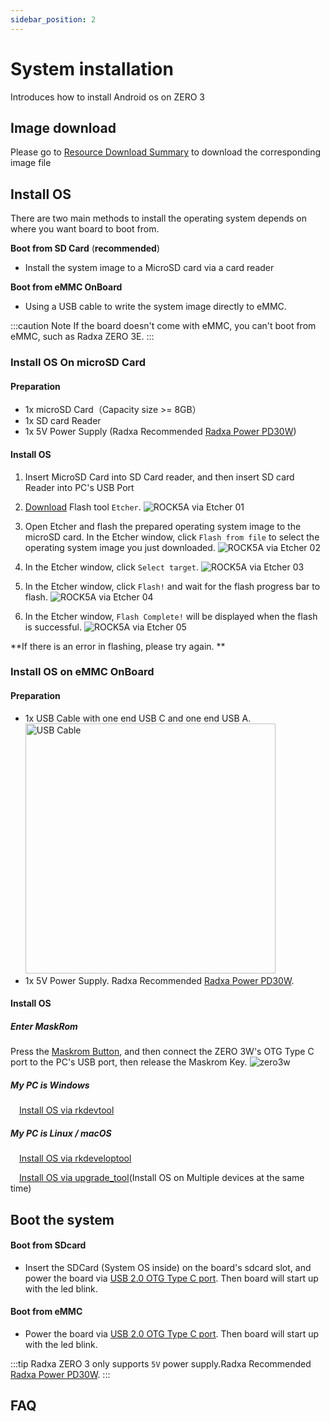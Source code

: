 ```yaml
---
sidebar_position: 2
---
```


# System installation

Introduces how to install Android os on ZERO 3

## Image download

Please go to [Resource Download Summary](/zero/zero3/other-os/android/download.md) to download the corresponding image file

## Install OS

There are two main methods to install the operating system depends on where you want board to boot from.

**Boot from SD Card** (**recommended**)

- Install the system image to a MicroSD card via a card reader

**Boot from eMMC OnBoard**

- Using a USB cable to write the system image directly to eMMC.

:::caution Note
If the board doesn't come with eMMC, you can't boot from eMMC, such as Radxa ZERO 3E.
:::

<Tabs queryString="install-method">
<TabItem value="install-os-on-microsd-card" label="Install OS on microSD card">

### Install OS On microSD Card

#### Preparation

- 1x microSD Card（Capacity size >= 8GB）
- 1x SD card Reader
- 1x 5V Power Supply (Radxa Recommended [Radxa Power PD30W](/accessories/pd_30w))

#### Install OS

1. Insert MicroSD Card into SD Card reader, and then insert SD card Reader into PC's USB Port

2. [Download](https://etcher.balena.io/) Flash tool `Etcher`.
   ![ROCK5A via Etcher 01](/img/rock5a/rock5a-etcher.webp)

3. Open Etcher and flash the prepared operating system image to the microSD card. In the Etcher window, click `Flash from file` to select the operating
   system image you just downloaded.
   ![ROCK5A via Etcher 02](/img/rock5a/rock5a-etcher-1.webp)

4. In the Etcher window, click `Select target`.
   ![ROCK5A via Etcher 03](/img/rock5a/rock5a-etcher-2.webp)

5. In the Etcher window, click `Flash!` and wait for the flash progress bar to flash.
   ![ROCK5A via Etcher 04](/img/rock5a/rock5a-etcher-3.webp)

6. In the Etcher window, `Flash Complete!` will be displayed when the flash is successful.
   ![ROCK5A via Etcher 05](/img/rock5a/rock5a-etcher-4.webp)

**If there is an error in flashing, please try again. **

</TabItem>

<TabItem value="install-os-on-emmc-onboard" label="Install OS on eMMC onboard">

### Install OS on eMMC OnBoard

#### Preparation

- 1x USB Cable with one end USB C and one end USB A.
  <img src="/img/common/usb-cable-usb-a-usb-c.webp" width = "400" alt="USB Cable"/>
- 1x 5V Power Supply. Radxa Recommended [Radxa Power PD30W](/accessories/pd_30w).

#### Install OS

##### Enter MaskRom

Press the [Maskrom Button](/zero/zero3/hardware-design/hardware-interface.md), and then connect the ZERO 3W's OTG Type C port to the PC's USB port, then release the Maskrom Key.
![zero3w](/img/zero/zero3/radxa_zero_3w.webp)

##### My PC is Windows

&emsp;[Install OS via rkdevtool](/general-tutorial/rksdk/rkdevtool)

##### My PC is Linux / macOS

&emsp;[Install OS via rkdeveloptool](/general-tutorial/rksdk/rkdeveloptool)

&emsp;[Install OS via upgrade_tool](../../low-level-dev/upgrade-tool)(Install OS on Multiple devices at the same time)

</TabItem>
</Tabs>

## Boot the system

#### Boot from SDcard

- Insert the SDCard (System OS inside) on the board's sdcard slot, and power the board via
  [USB 2.0 OTG Type C port](/zero/zero3/hardware-design/hardware-interface.md). Then board will start up with the led blink.

#### Boot from eMMC

- Power the board via [USB 2.0 OTG Type C port](/zero/zero3/hardware-design/hardware-interface.md). Then board will start up with the led blink.

:::tip
Radxa ZERO 3 only supports `5V` power supply.Radxa Recommended [Radxa Power PD30W](/accessories/pd_30w).
:::

## FAQ
